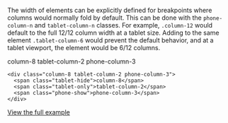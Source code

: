 The width of elements can be explicitly defined for breakpoints where columns would normally fold by default. This can be done with the `phone-column-n` and `tablet-column-n` classes. For example, `.column-12` would default to the full 12/12 column width at a tablet size. Adding to the same element `.tablet-column-6` would prevent the default behavior, and at a tablet viewport, the element would be 6/12 columns.

<div class="grid-example clearfix">
  <div class="column-8 tablet-column-2 phone-column-3">
    <span class="tablet-hide">column-8</span>
    <span class="tablet-only">tablet-column-2</span>
    <span class="phone-show">phone-column-3</span>
  </div>
</div>

```
<div class="column-8 tablet-column-2 phone-column-3">
  <span class="tablet-hide">column-8</span>
  <span class="tablet-only">tablet-column-2</span>
  <span class="phone-show">phone-column-3</span>
</div>
```

[View the full example]({{relativePath}}page-layouts/grid#responsive-columns)
